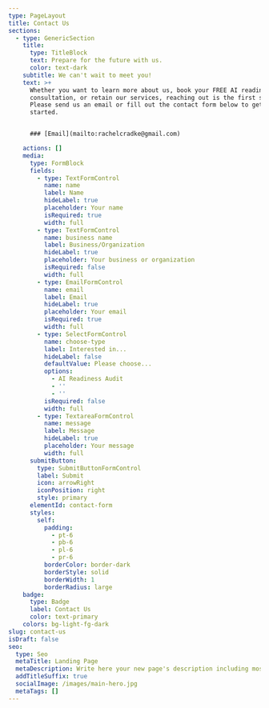 ```yaml
---
type: PageLayout
title: Contact Us
sections:
  - type: GenericSection
    title:
      type: TitleBlock
      text: Prepare for the future with us.
      color: text-dark
    subtitle: We can't wait to meet you!
    text: >+
      Whether you want to learn more about us, book your FREE AI readiness
      consultation, or retain our services, reaching out is the first step!
      Please send us an email or fill out the contact form below to get things
      started.


      ### [Email](mailto:rachelcradke@gmail.com)

    actions: []
    media:
      type: FormBlock
      fields:
        - type: TextFormControl
          name: name
          label: Name
          hideLabel: true
          placeholder: Your name
          isRequired: true
          width: full
        - type: TextFormControl
          name: business name
          label: Business/Organization
          hideLabel: true
          placeholder: Your business or organization
          isRequired: false
          width: full
        - type: EmailFormControl
          name: email
          label: Email
          hideLabel: true
          placeholder: Your email
          isRequired: true
          width: full
        - type: SelectFormControl
          name: choose-type
          label: Interested in...
          hideLabel: false
          defaultValue: Please choose...
          options:
            - AI Readiness Audit
            - ''
            - ''
          isRequired: false
          width: full
        - type: TextareaFormControl
          name: message
          label: Message
          hideLabel: true
          placeholder: Your message
          width: full
      submitButton:
        type: SubmitButtonFormControl
        label: Submit
        icon: arrowRight
        iconPosition: right
        style: primary
      elementId: contact-form
      styles:
        self:
          padding:
            - pt-6
            - pb-6
            - pl-6
            - pr-6
          borderColor: border-dark
          borderStyle: solid
          borderWidth: 1
          borderRadius: large
    badge:
      type: Badge
      label: Contact Us
      color: text-primary
    colors: bg-light-fg-dark
slug: contact-us
isDraft: false
seo:
  type: Seo
  metaTitle: Landing Page
  metaDescription: Write here your new page's description including most relevant keywords.
  addTitleSuffix: true
  socialImage: /images/main-hero.jpg
  metaTags: []
---
```

